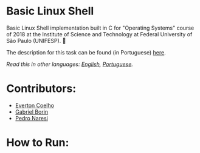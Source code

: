 # Basic Linux Shell
Basic Linux Shell implementation built in C for "Operating Systems" course of 2018 at the Institute of Science and Technology at Federal University of São Paulo (UNIFESP). 🐚

The description for this task can be found (in Portuguese) [here](LAB-01-Shell-2.pdf).

*Read this in other languages: [English](README.md), [Portuguese](README.pt-BR.md).*

# Contributors:
- [Everton Coelho](https://github.com/evcoelho)
- [Gabriel Borin](https://github.com/GaBorin)
- [Pedro Naresi](https://github.com/pedronaresi)

# How to Run:
